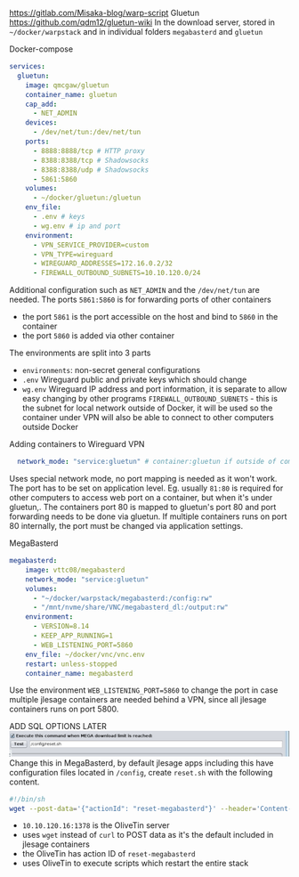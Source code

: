 https://gitlab.com/Misaka-blog/warp-script
Gluetun 
https://github.com/qdm12/gluetun-wiki
In the download server, stored in `~/docker/warpstack` and in individual folders `megabasterd` and `gluetun`

Docker-compose
```yaml
services:
  gluetun:
    image: qmcgaw/gluetun
    container_name: gluetun
    cap_add:
      - NET_ADMIN
    devices:
      - /dev/net/tun:/dev/net/tun
    ports:
      - 8888:8888/tcp # HTTP proxy
      - 8388:8388/tcp # Shadowsocks
      - 8388:8388/udp # Shadowsocks
      - 5861:5860
    volumes:
      - ~/docker/gluetun:/gluetun
    env_file:
      - .env # keys
      - wg.env # ip and port
    environment:
      - VPN_SERVICE_PROVIDER=custom
      - VPN_TYPE=wireguard
      - WIREGUARD_ADDRESSES=172.16.0.2/32
      - FIREWALL_OUTBOUND_SUBNETS=10.10.120.0/24
```
Additional configuration such as `NET_ADMIN` and the `/dev/net/tun` are needed.
The ports `5861:5860` is for forwarding ports of other containers
- the port `5861` is the port accessible on the host and bind to `5860` in the container
- the port `5860` is added via other container

The environments are split into 3 parts
- `environments`: non-secret general configurations
- `.env` Wireguard public and private keys which should change
- `wg.env` Wireguard IP address and port information, it is separate to allow easy changing by other programs
`FIREWALL_OUTBOUND_SUBNETS` - this is the subnet for local network outside of Docker, it will be used so the container under VPN will also be able to connect to other computers outside Docker

Adding containers to Wireguard VPN
```yaml
  network_mode: "service:gluetun" # container:gluetun if outside of compose stack
```
Uses special network mode, no port mapping is needed as it won't work. The port has to be set on application level. 
Eg. usually `81:80` is required for other computers to access web port on a container, but when it's under gluetun,. The containers port 80 is mapped to gluetun's port 80 and port forwarding needs to be done via gluetun. If multiple containers runs on port 80 internally, the port must be changed via application settings.

MegaBasterd
```yaml
megabasterd:
    image: vttc08/megabasterd
    network_mode: "service:gluetun"
    volumes:
      - "~/docker/warpstack/megabasterd:/config:rw"
      - "/mnt/nvme/share/VNC/megabasterd_dl:/output:rw"
    environment:
      - VERSION=8.14
      - KEEP_APP_RUNNING=1
      - WEB_LISTENING_PORT=5860
    env_file: ~/docker/vnc/vnc.env
    restart: unless-stopped
    container_name: megabasterd
```
Use the environment `WEB_LISTENING_PORT=5860` to change the port in case multiple jlesage containers are needed behind a VPN, since all jlesage containers runs on port 5800.

ADD SQL OPTIONS LATER
![](assets/Pasted%20image%2020241211225635.png)
Change this in MegaBasterd, by default jlesage apps including this have configuration files located in `/config`, create `reset.sh` with the following content.
```bash
#!/bin/sh
wget --post-data='{"actionId": "reset-megabasterd"}' --header='Content-Type: application/json' http://10.10.120.16:1378/api/StartAction
```
- `10.10.120.16:1378` is the OliveTin server
- uses `wget` instead of `curl` to POST data as it's the default included in jlesage containers
- the OliveTin has action ID of `reset-megabasterd`
- uses OliveTin to execute scripts which restart the entire stack
